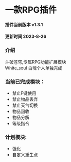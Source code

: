 # 一款RPG插件
#### 插件当前版本 v1.3.1
#### 更新时间 2023-8-26
### 介绍
  斗破苍穹,专属RPG功能扩展模块\
  White_soul 白魂个人单独完成
### 当前已完成模块：
  - 禁止F键使用
  -  禁止物品丢弃
  - 禁止天气切换
  - 物品回收
  - 物品分解
  - 等级指令 
### 计划模块:
 - 强化
 - 自定义重生点
